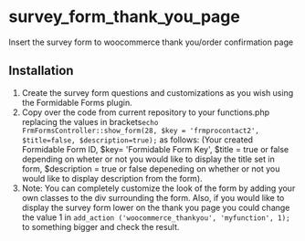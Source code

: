 # survey_form_thank_you_page
Insert the survey form to woocommerce thank you/order confirmation page
## Installation ##
1. Create the survey form questions and customizations as you wish using the Formidable Forms plugin.
2. Copy over the code from current repository to your functions.php replacing the values in brackets`echo FrmFormsController::show_form(28, $key = 'frmprocontact2', $title=false, $description=true);` as follows: (Your created Formidable Form ID, $key= 'Formidable Form Key', $title = true or false depending on wheter or not you would like to display the title set in form, $description = true or false depeneding on whether or not you would like to display description from the form).
3. Note: You can completely customize the look of the form by adding your own classes to the div surrounding the form. Also, if you would like to display the survey form lower on the thank you page you could change the value 1 in `add_action ('woocommerce_thankyou', 'myfunction', 1);` to something bigger and check the result.
